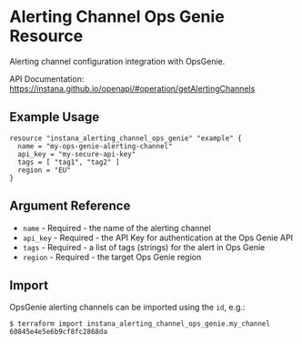 # Alerting Channel Ops Genie Resource

Alerting channel configuration integration with OpsGenie.

API Documentation: <https://instana.github.io/openapi/#operation/getAlertingChannels>

## Example Usage

```hcl
resource "instana_alerting_channel_ops_genie" "example" {
  name = "my-ops-genie-alerting-channel"
  api_key = "my-secure-api-key"
  tags = [ "tag1", "tag2" ]
  region = "EU"
}
```

## Argument Reference

* `name` - Required - the name of the alerting channel
* `api_key` - Required - the API Key for authentication at the Ops Genie API
* `tags` - Required - a list of tags (strings) for the alert in Ops Genie
* `region` - Required - the target Ops Genie region

## Import

OpsGenie alerting channels can be imported using the `id`, e.g.:

```
$ terraform import instana_alerting_channel_ops_genie.my_channel 60845e4e5e6b9cf8fc2868da
```
